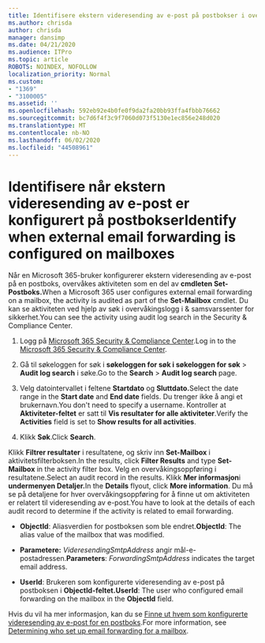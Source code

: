 ```yaml
---
title: Identifisere ekstern videresending av e-post på postbokser i overvåkingslogger
ms.author: chrisda
author: chrisda
manager: dansimp
ms.date: 04/21/2020
ms.audience: ITPro
ms.topic: article
ROBOTS: NOINDEX, NOFOLLOW
localization_priority: Normal
ms.custom:
- "1369"
- "3100005"
ms.assetid: ''
ms.openlocfilehash: 592eb92e4b0fe0f9da2fa20bb93ffa4fbbb76662
ms.sourcegitcommit: bc7d6f4f3c9f7060d073f5130e1ec856e248d020
ms.translationtype: MT
ms.contentlocale: nb-NO
ms.lasthandoff: 06/02/2020
ms.locfileid: "44508961"
---
```

# <a name="identify-when-external-email-forwarding-is-configured-on-mailboxes"></a><span data-ttu-id="9a159-102">Identifisere når ekstern videresending av e-post er konfigurert på postbokser</span><span class="sxs-lookup"><span data-stu-id="9a159-102">Identify when external email forwarding is configured on mailboxes</span></span>

<span data-ttu-id="9a159-103">Når en Microsoft 365-bruker konfigurerer ekstern videresending av e-post på en postboks, overvåkes aktiviteten som en del av **cmdleten Set-Postboks.**</span><span class="sxs-lookup"><span data-stu-id="9a159-103">When a Microsoft 365 user configures external email forwarding on a mailbox, the activity is audited as part of the **Set-Mailbox** cmdlet.</span></span> <span data-ttu-id="9a159-104">Du kan se aktiviteten ved hjelp av søk i overvåkingslogg i & samsvarssenter for sikkerhet.</span><span class="sxs-lookup"><span data-stu-id="9a159-104">You can see the activity using audit log search in the Security & Compliance Center.</span></span>

1. <span data-ttu-id="9a159-105">Logg på [Microsoft 365 Security & Compliance Center](https://protection.office.com/).</span><span class="sxs-lookup"><span data-stu-id="9a159-105">Log in to the [Microsoft 365 Security & Compliance Center](https://protection.office.com/).</span></span>

2. <span data-ttu-id="9a159-106">Gå til søkeloggen for søk i **søkeloggen for søk i søkeloggen for søk**  >  **Audit log search** i søke.</span><span class="sxs-lookup"><span data-stu-id="9a159-106">Go to the **Search** > **Audit log search** page.</span></span>

3. <span data-ttu-id="9a159-107">Velg datointervallet i feltene **Startdato** og **Sluttdato.**</span><span class="sxs-lookup"><span data-stu-id="9a159-107">Select the date range in the **Start date** and **End date** fields.</span></span> <span data-ttu-id="9a159-108">Du trenger ikke å angi et brukernavn.</span><span class="sxs-lookup"><span data-stu-id="9a159-108">You don't need to specify a username.</span></span> <span data-ttu-id="9a159-109">Kontroller at **Aktiviteter-feltet** er satt til **Vis resultater for alle aktiviteter**.</span><span class="sxs-lookup"><span data-stu-id="9a159-109">Verify the **Activities** field is set to **Show results for all activities**.</span></span>

4. <span data-ttu-id="9a159-110">Klikk **Søk**.</span><span class="sxs-lookup"><span data-stu-id="9a159-110">Click **Search**.</span></span>

<span data-ttu-id="9a159-111">Klikk **Filtrer resultater** i resultatene, og skriv inn **Set-Mailbox** i aktivitetsfilterboksen.</span><span class="sxs-lookup"><span data-stu-id="9a159-111">In the results, click **Filter Results** and type **Set-Mailbox** in the activity filter box.</span></span> <span data-ttu-id="9a159-112">Velg en overvåkingsoppføring i resultatene.</span><span class="sxs-lookup"><span data-stu-id="9a159-112">Select an audit record in the results.</span></span> <span data-ttu-id="9a159-113">Klikk **Mer informasjon**i **undermenyen Detaljer.**</span><span class="sxs-lookup"><span data-stu-id="9a159-113">In the **Details** flyout, click **More information**.</span></span> <span data-ttu-id="9a159-114">Du må se på detaljene for hver overvåkingsoppføring for å finne ut om aktiviteten er relatert til videresending av e-post.</span><span class="sxs-lookup"><span data-stu-id="9a159-114">You have to look at the details of each audit record to determine if the activity is related to email forwarding.</span></span>

- <span data-ttu-id="9a159-115">**ObjectId**: Aliasverdien for postboksen som ble endret.</span><span class="sxs-lookup"><span data-stu-id="9a159-115">**ObjectId**: The alias value of the mailbox that was modified.</span></span>

- <span data-ttu-id="9a159-116">**Parametere:** _VideresendingSmtpAddress_ angir mål-e-postadressen.</span><span class="sxs-lookup"><span data-stu-id="9a159-116">**Parameters**: _ForwardingSmtpAddress_ indicates the target email address.</span></span>

- <span data-ttu-id="9a159-117">**UserId**: Brukeren som konfigurerte videresending av e-post på postboksen i **ObjectId-feltet.**</span><span class="sxs-lookup"><span data-stu-id="9a159-117">**UserId**: The user who configured email forwarding on the mailbox in the **ObjectId** field.</span></span>

<span data-ttu-id="9a159-118">Hvis du vil ha mer informasjon, kan du se [Finne ut hvem som konfigurerte videresending av e-post for en postboks](https://docs.microsoft.com/microsoft-365/compliance/auditing-troubleshooting-scenarios#determine-who-set-up-email-forwarding-for-a-mailbox).</span><span class="sxs-lookup"><span data-stu-id="9a159-118">For more information, see [Determining who set up email forwarding for a mailbox](https://docs.microsoft.com/microsoft-365/compliance/auditing-troubleshooting-scenarios#determine-who-set-up-email-forwarding-for-a-mailbox).</span></span>
